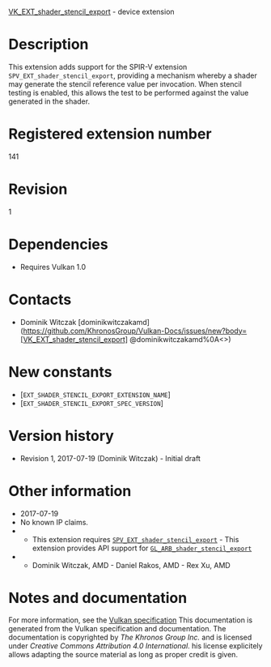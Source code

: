 [VK_EXT_shader_stencil_export](https://www.khronos.org/registry/vulkan/specs/1.3-extensions/man/html/VK_EXT_shader_stencil_export.html) - device extension

# Description
This extension adds support for the SPIR-V extension
`SPV_EXT_shader_stencil_export`, providing a mechanism whereby a shader may
generate the stencil reference value per invocation.
When stencil testing is enabled, this allows the test to be performed
against the value generated in the shader.

# Registered extension number
141

# Revision
1

# Dependencies
- Requires Vulkan 1.0

# Contacts
- Dominik Witczak [dominikwitczakamd](https://github.com/KhronosGroup/Vulkan-Docs/issues/new?body=[VK_EXT_shader_stencil_export] @dominikwitczakamd%0A<<Here describe the issue or question you have about the VK_EXT_shader_stencil_export extension>>)

# New constants
- [`EXT_SHADER_STENCIL_EXPORT_EXTENSION_NAME`]
- [`EXT_SHADER_STENCIL_EXPORT_SPEC_VERSION`]

# Version history
- Revision 1, 2017-07-19 (Dominik Witczak)  - Initial draft

# Other information
* 2017-07-19
* No known IP claims.
*   - This extension requires [`SPV_EXT_shader_stencil_export`](https://htmlpreview.github.io/?https://github.com/KhronosGroup/SPIRV-Registry/blob/master/extensions/EXT/SPV_EXT_shader_stencil_export.html)  - This extension provides API support for [`GL_ARB_shader_stencil_export`](https://www.khronos.org/registry/OpenGL/extensions/ARB/ARB_shader_stencil_export.txt) 
*   - Dominik Witczak, AMD  - Daniel Rakos, AMD  - Rex Xu, AMD
# Notes and documentation
For more information, see the [Vulkan specification](https://www.khronos.org/registry/vulkan/specs/1.3-extensions/html/vkspec.html)
This documentation is generated from the Vulkan specification and documentation.
The documentation is copyrighted by *The Khronos Group Inc.* and is licensed under *Creative Commons Attribution 4.0 International*.
his license explicitely allows adapting the source material as long as proper credit is given.
        